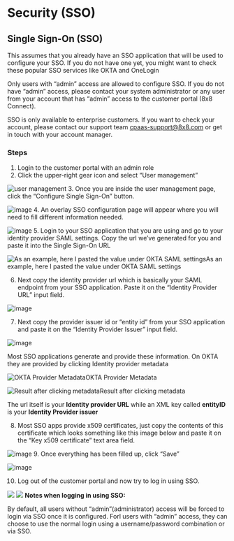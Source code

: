 # Security (SSO)

## Single Sign-On (SSO)

This assumes that you already have an SSO application that will be used to configure your SSO. If you do not have one yet, you might want to check these popular SSO services like OKTA and OneLogin

Only users with “admin” access are allowed to configure SSO. If you do not have “admin” access, please contact your system administrator or any user from your account that has “admin” access to the customer portal (8x8 Connect).

SSO is only available to enterprise customers. If you want to check your account, please contact our support team [cpaas-support@8x8.com](mailto:cpaas-support@8x8.com) or get in touch with your account manager.

### Steps

1. Login to the customer portal with an admin role
2. Click the upper-right gear icon and select “User management”

![user management](../images/16dee2b-user_management.png)
3. Once you are inside the user management page, click the “Configure Single Sign-On” button.

![image](../images/5550d7f-image.png)
4. An overlay SSO configuration page will appear where you will need to fill different information needed.

![image](../images/c69c76a-image.png)
5. Login to your SSO application that you are using and go to your identity provider SAML settings. Copy the url we’ve generated for you and paste it into the Single Sign-On URL

![As an example, here I pasted the value under OKTA SAML settings](../images/b27d35a-image.png)As an example, here I pasted the value under OKTA SAML settings

6. Next copy the identity provider url which is basically your SAML endpoint from your SSO application. Paste it on the “Identity Provider URL” input field.

![image](../images/c8582f3-image.png)

7. Next copy the provider issuer id or “entity id” from your SSO application and paste it on the “Identity Provider Issuer” input field.

![image](../images/a7ca0ec-image.png)

Most SSO applications generate and provide these information. On OKTA they are provided by clicking Identity provider metadata

![OKTA Provider Metadata](../images/f1bf01d-image.png)OKTA Provider Metadata

![Result after clicking metadata](../images/0f1e4e9-image.png)Result after clicking metadata

The url itself is your **Identity provider URL** while an XML key called **entityID** is your **Identity Provider issuer**

8. Most SSO apps provide x509 certificates, just copy the contents of this certificate which looks something like this image below and paste it on the “Key x509 certificate” text area field.

![image](../images/47302e9-image.png)
9. Once everything has been filled up, click “Save”

![image](../images/70fcf0c-image.png)

10. Log out of the customer portal and now try to log in using SSO.

![](../images/89a5a75-screenshot-connect.8x8.com-2024.02.27-10_31_37.png)
![](../images/f90b6cf-screenshot-connect.8x8.com-2024.02.27-10_32_32.png)
**Notes when logging in using SSO:**

By default, all users without “admin”(administrator) access will be forced to login via SSO once it is configured. Forl users with “admin” access, they can choose to use the normal login using a username/password combination or via SSO.
